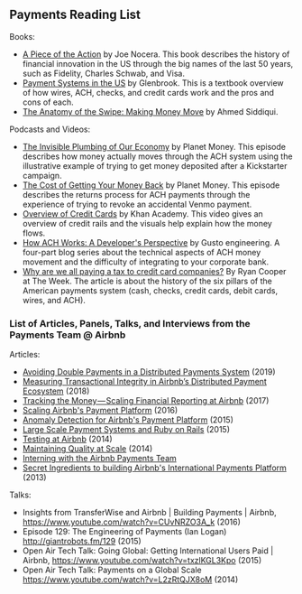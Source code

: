 ## Payments Reading List

Books:

- [A Piece of the Action](https://smile.amazon.com/Piece-Action-Middle-Class-Joined/dp/1476744890/) by Joe Nocera. This book describes the history of financial innovation in the US through the big names of the last 50 years, such as Fidelity, Charles Schwab, and Visa.
- [Payment Systems in the US](https://smile.amazon.com/Payments-Systems-U-S-Third-Professional-ebook/dp/B074PB7T1K/) by Glenbrook. This is a textbook overview of how wires, ACH, checks, and credit cards work and the pros and cons of each.
- [The Anatomy of the Swipe: Making Money Move](https://www.amazon.com/dp/B086WT7CSL/ref=dp-kindle-redirect?_encoding=UTF8&btkr=1) by Ahmed Siddiqui.

Podcasts and Videos:

- [The Invisible Plumbing of Our Economy](https://www.npr.org/sections/money/2013/10/04/229224964/episode-489-the-invisible-plumbing-of-our-economy) by Planet Money. This episode describes how money actually moves through the ACH system using the illustrative example of trying to get money deposited after a Kickstarter campaign.
- [The Cost of Getting Your Money Back](https://www.npr.org/2019/06/26/736352315/episode-922-the-cost-of-getting-your-money-back) by Planet Money. This episode describes the returns process for ACH payments through the experience of trying to revoke an accidental Venmo payment. 
- [Overview of Credit Cards](https://www.khanacademy.org/economics-finance-domain/core-finance/interest-tutorial/credit-card-interest/v/institutional-roles-in-issuing-and-processing-credit-cards) by Khan Academy. This video gives an overview of credit rails and the visuals help explain how the money flows.
- [How ACH Works: A Developer's Perspective](https://engineering.gusto.com/how-ach-works-a-developer-perspective-part-1/) by Gusto engineering. A four-part blog series about the technical aspects of ACH money movement and the difficulty of integrating to your corporate bank.
- [Why are we all paying a tax to credit card companies?](https://theweek.com/articles/850232/why-are-all-paying-tax-credit-card-companies) By Ryan Cooper at The Week. The article is about the history of the six pillars of the American payments system (cash, checks, credit cards, debit cards, wires, and ACH).


### List of Articles, Panels, Talks, and Interviews from the Payments Team @ Airbnb

Articles:

- [Avoiding Double Payments in a Distributed Payments System](https://medium.com/airbnb-engineering/avoiding-double-payments-in-a-distributed-payments-system-2981f6b070bb) (2019)
- [Measuring Transactional Integrity in Airbnb’s Distributed Payment Ecosystem](https://medium.com/airbnb-engineering/measuring-transactional-integrity-in-airbnbs-distributed-payment-ecosystem-a670d6926d22) (2018)
- [Tracking the Money — Scaling Financial Reporting at Airbnb](https://medium.com/airbnb-engineering/tracking-the-money-scaling-financial-reporting-at-airbnb-6d742b80f040) (2017)
- [Scaling Airbnb's Payment Platform](https://medium.com/airbnb-engineering/scaling-airbnbs-payment-platform-43ebfc99b324) (2016)
- [Anomaly Detection for Airbnb's Payment Platform](https://medium.com/airbnb-engineering/anomaly-detection-for-airbnb-s-payment-platform-e3b0ec513199) (2015)
- [Large Scale Payment Systems and Ruby on Rails](https://medium.com/airbnb-engineering/large-scale-payments-systems-and-ruby-on-rails-bfe5b89f6f4) (2015)
- [Testing at Airbnb](https://medium.com/airbnb-engineering/testing-at-airbnb-199f68a0a40d#.owpgrk8hl) (2014)
- [Maintaining Quality at Scale](https://medium.com/airbnb-engineering/maintaining-quality-at-scale-a3b0ffa03ef9) (2014)
- [Interning with the Airbnb Payments Team](https://medium.com/airbnb-engineering/interning-with-the-airbnb-payments-team-af8cbe51eae0)
- [Secret Ingredients to building Airbnb's International Payments Platform](https://medium.com/airbnb-engineering/secret-ingredients-to-building-airbnbs-international-payments-platform-523d20b6a0cf) (2013)


Talks:

- Insights from TransferWise and Airbnb | Building Payments | Airbnb, https://www.youtube.com/watch?v=CUvNRZO3A_k (2016)
- Episode 129: The Engineering of Payments (Ian Logan) http://giantrobots.fm/129 (2015)
- Open Air Tech Talk: Going Global: Getting International Users Paid | Airbnb, https://www.youtube.com/watch?v=txzlKGL3Kpo (2015)
- Open Air Tech Talk: Payments on a Global Scale https://www.youtube.com/watch?v=L2zRtQJX8oM (2014)



